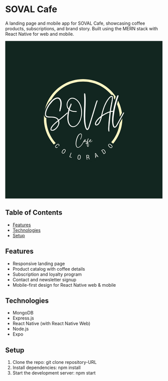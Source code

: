 # SOVAL Cafe

A landing page and mobile app for SOVAL Cafe, showcasing coffee products, subscriptions, and brand story. Built using the MERN stack with React Native for web and mobile.

![SOVAL logo](./images/SOVAL.png)

## Table of Contents
- [Features](#features)
- [Technologies](#technologies)
- [Setup](#setup)

## Features
- Responsive landing page
- Product catalog with coffee details
- Subscription and loyalty program
- Contact and newsletter signup
- Mobile-first design for React Native web & mobile

## Technologies
- MongoDB
- Express.js
- React Native (with React Native Web)
- Node.js
- Expo

## Setup
1. Clone the repo: git clone repository-URL
2. Install dependencies: npm install
3. Start the development server: npm start
